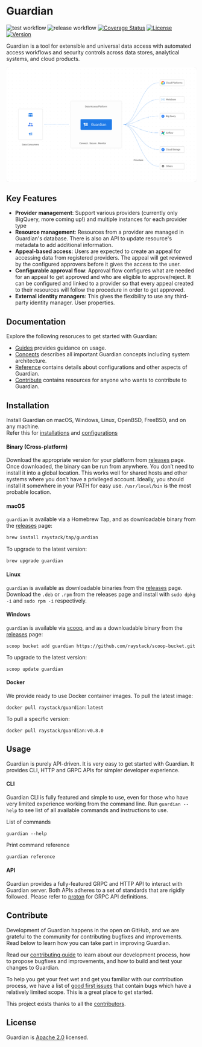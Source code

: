 # Guardian

![test workflow](https://github.com/raystack/guardian/actions/workflows/test.yaml/badge.svg)
![release workflow](https://github.com/raystack/guardian/actions/workflows/release.yaml/badge.svg)
[![Coverage Status](https://coveralls.io/repos/github/raystack/guardian/badge.svg?branch=main)](https://coveralls.io/github/raystack/guardian?branch=main)
[![License](https://img.shields.io/badge/License-Apache%202.0-blue.svg?logo=apache)](LICENSE)
[![Version](https://img.shields.io/github/v/release/raystack/guardian?logo=semantic-release)](Version)

Guardian is a tool for extensible and universal data access with automated access workflows and security controls across data stores, analytical systems, and cloud products.

<p align="center"><img src="./docs/static/assets/overview.svg" /></p>

## Key Features

- **Provider management**: Support various providers (currently only BigQuery, more coming up!) and multiple instances for each provider type
- **Resource management**: Resources from a provider are managed in Guardian's database. There is also an API to update resource's metadata to add additional information.
- **Appeal-based access**: Users are expected to create an appeal for accessing data from registered providers. The appeal will get reviewed by the configured approvers before it gives the access to the user.
- **Configurable approval flow**: Approval flow configures what are needed for an appeal to get approved and who are eligible to approve/reject. It can be configured and linked to a provider so that every appeal created to their resources will follow the procedure in order to get approved.
- **External identity managers**: This gives the flexibility to use any third-party identity manager. User properties.

## Documentation

Explore the following resoruces to get started with Guardian:

- [Guides](https://guardian.vercel.app/docs/tour/introduction) provides guidance on usage.
- [Concepts](https://guardian.vercel.app/docs/concepts/overview) describes all important Guardian concepts including system architecture.
- [Reference](https://guardian.vercel.app/docs/reference/api) contains details about configurations and other aspects of Guardian.
- [Contribute](https://guardian.vercel.app/docs/contribute/contribution) contains resources for anyone who wants to contribute to Guardian.

## Installation

Install Guardian on macOS, Windows, Linux, OpenBSD, FreeBSD, and on any machine. <br/>Refer this for [installations](https://guardian.vercel.app/docs/installation) and [configurations](https://guardian.vercel.app/docs/tour/configuration)

#### Binary (Cross-platform)

Download the appropriate version for your platform from [releases](https://github.com/raystack/guardian/releases) page. Once downloaded, the binary can be run from anywhere.
You don’t need to install it into a global location. This works well for shared hosts and other systems where you don’t have a privileged account.
Ideally, you should install it somewhere in your PATH for easy use. `/usr/local/bin` is the most probable location.

#### macOS

`guardian` is available via a Homebrew Tap, and as downloadable binary from the [releases](https://github.com/raystack/guardian/releases/latest) page:

```sh
brew install raystack/tap/guardian
```

To upgrade to the latest version:

```
brew upgrade guardian
```

#### Linux

`guardian` is available as downloadable binaries from the [releases](https://github.com/raystack/guardian/releases/latest) page. Download the `.deb` or `.rpm` from the releases page and install with `sudo dpkg -i` and `sudo rpm -i` respectively.

#### Windows

`guardian` is available via [scoop](https://scoop.sh/), and as a downloadable binary from the [releases](https://github.com/raystack/guardian/releases/latest) page:

```
scoop bucket add guardian https://github.com/raystack/scoop-bucket.git
```

To upgrade to the latest version:

```
scoop update guardian
```

#### Docker

We provide ready to use Docker container images. To pull the latest image:

```
docker pull raystack/guardian:latest
```

To pull a specific version:

```
docker pull raystack/guardian:v0.8.0
```

## Usage

Guardian is purely API-driven. It is very easy to get started with Guardian. It provides CLI, HTTP and GRPC APIs for simpler developer experience.

#### CLI

Guardian CLI is fully featured and simple to use, even for those who have very limited experience working from the command line. Run `guardian --help` to see list of all available commands and instructions to use.

List of commands

```
guardian --help
```

Print command reference

```sh
guardian reference
```

#### API

Guardian provides a fully-featured GRPC and HTTP API to interact with Guardian server. Both APIs adheres to a set of standards that are rigidly followed. Please refer to [proton](https://github.com/raystack/proton/tree/main/raystack/guardian/v1beta1) for GRPC API definitions.

## Contribute

Development of Guardian happens in the open on GitHub, and we are grateful to the community for contributing bugfixes and
improvements. Read below to learn how you can take part in improving Guardian.

Read our [contributing guide](https://guardian.vercel.app/docs/contribute/contribution) to learn about our development process, how to propose
bugfixes and improvements, and how to build and test your changes to Guardian.

To help you get your feet wet and get you familiar with our contribution process, we have a list of
[good first issues](https://github.com/raystack/guardian/labels/good%20first%20issue) that contain bugs which have a relatively
limited scope. This is a great place to get started.

This project exists thanks to all the [contributors](https://github.com/raystack/guardian/graphs/contributors).

## License

Guardian is [Apache 2.0](LICENSE) licensed.
